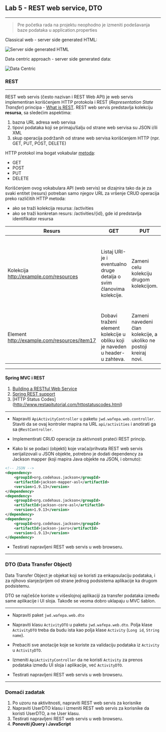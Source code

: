 ﻿## Lab 5 - REST web service, DTO

----

> Pre početka rada na projektu neophodno je
> izmeniti podešavanja baze podataka u application.properties


Classical web - server side generated HTML:

![Server side generated HTML](http://46.4.82.177/kursimages/web-centric.png)


Data centric approach - server side generated data:

![Data Centric](http://46.4.82.177/kursimages/data-centric.png)


### REST

----

REST web servis (često nazivan i REST Web API) je web servis implementiran korišćenjem HTTP protokola i REST (*Representation State Transfer*) principa - [What is REST](http://martinfowler.com/articles/richardsonMaturityModel.html).
REST web servis predstavlja kolekciju **resursa**, sa sledećim aspektima:

1. bazna URL adresa web servisa
2. tipovi podataka koji se primaju/šalju od strane web servisa su JSON i/ili XML
3. skup operacija podržanih od strane web servisa korišćenjem HTTP (npr. GET, PUT, POST, DELETE)

HTTP protokol ima bogat vokabular [metoda](http://www.w3.org/Protocols/rfc2616/rfc2616-sec9.html):

- GET
- POST
- PUT
- DELETE

Korišćenjem ovog vokabulara API (web servis) se dizajnira tako da je za svaki entitet (resurs)
potreban samo njegov URL za vršenje CRUD operacija preko različitih HTTP metoda:
- ako se traži kolekcija resursa: /activities
- ako se traži konkretan resurs: /activities/{id}, gde id predstavlja identifikator resursa

| Resurs                                      | GET                                                                           | PUT                                                                | POST                                                                                                      | DELETE                 |
|---------------------------------------------|-------------------------------------------------------------------------------|--------------------------------------------------------------------|-----------------------------------------------------------------------------------------------------------|------------------------|
| Kolekcija http://example.com/resources      | Listaj URI-je i eventualno druge detalja o svim članovima kolekcije.          | Zameni celu kolekciju drugom kolekcijom.                           | Dodaj novog člana kolekcije. URI ovog člana se obično generiše automatski i vraća kao rezultat operacije. | Obriši celu kolekciju. |
| Element http://example.com/resources/item17 | Dobavi traženi element kolekcije u obliku koji je naveden u header-u zahteva. | Zameni navedeni član kolekcije, a ukoliko ne postoji kreiraj novi. | Obično se ne koristi.                                                                                     |Obriši element         |

----

#### Spring MVC i REST

1. [Building a RESTful Web Service](http://spring.io/guides/gs/rest-service/)
2. [Spring REST support](http://docs.spring.io/spring/docs/4.0.3.RELEASE/spring-framework-reference/htmlsingle/#mvc-ann-restcontroller)
3. [HTTP Status Codes] (http://www.restapitutorial.com/httpstatuscodes.html)

----

* Napraviti `ApiActivityController` u paketu `jwd.wafepa.web.controller`. Staviti da se ovaj kontroler mapira na URL `api/activities` i anotirati ga sa `@RestController`.

* Implementirati CRUD operacije za aktivnosti prateći REST princip.

* Kako bi se podaci (objekti) koje vraća/prihvata REST web servis serijalizovali u JSON objekte,
potrebno je dodati dependency za Jackson mapper (koji mapira Java objekte na JSON, i obrnuto):

```xml
<!-- JSON -->
<dependency>
	<groupId>org.codehaus.jackson</groupId>
	<artifactId>jackson-mapper-asl</artifactId>
	<version>1.9.13</version>
</dependency>
<dependency>
	<groupId>org.codehaus.jackson</groupId>
	<artifactId>jackson-core-asl</artifactId>
	<version>1.9.13</version>
</dependency>
<dependency>
	<groupId>org.codehaus.jackson</groupId>
	<artifactId>jackson-jaxrs</artifactId>
	<version>1.9.13</version>
</dependency>
```

* Testirati napravljeni REST web servis u web browseru.

----

### DTO (Data Transfer Object)

Data Transfer Object je objekat koji se koristi za enkapsulaciju podataka, 
i za njihovo slanje/prijem od strane jednog podsistema aplikacije ka drugom podsistemu.

DTO se najčešće koriste u višeslojnoj aplikaciji za transfer podataka između same aplikacije i UI sloja.
Takođe se veoma dobro uklapaju u MVC šablon.

----

* Napraviti paket `jwd.wafepa.web.dto`

* Napraviti klasu `ActivityDTO` u paketu `jwd.wafepa.web.dto`. Polja klase `ActivityDTO` treba da budu ista kao polja klase `Activity` (`Long id`, `String name`).

* Prebaciti sve anotacije koje se koriste za validaciju podataka iz `Activity` u `ActivityDTO`.

* Izmeniti `ApiActivityController` da ne koristi `Activity` za prenos podataka između UI sloja i aplikacije, već `ActivityDTO`.

* Testirati napravljeni REST web servis u web browseru.

----

### Domaći zadatak

1. Po uzoru na aktivitnosti, napraviti REST web servis za korisnike
2. Napraviti UserDTO klasu i izmeniti REST web servis za korisnike da koristi UserDTO, a ne User klasu.
3. Testirati napravljeni REST web servis u web browseru.
4. **Ponoviti jQuery i JavaScript**